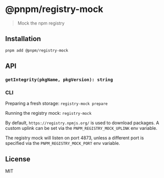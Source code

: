 # @pnpm/registry-mock

> Mock the npm registry

## Installation

```sh
pnpm add @pnpm/registry-mock
```

## API

### `getIntegrity(pkgName, pkgVersion): string`

### CLI

Preparing a fresh storage: `registry-mock prepare`

Running the registry mock: `registry-mock`

By default, `https://registry.npmjs.org/` is used to download packages.
A custom uplink can be set via the `PNPM_REGISTRY_MOCK_UPLINK` env variable.

The registry mock will listen on port 4873, unless a different port is
specified via the `PNPM_REGISTRY_MOCK_PORT` env variable.

## License

MIT
